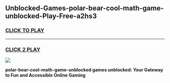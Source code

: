 
## Unblocked-Games-polar-bear-cool-math-game-unblocked-Play-Free-a2hs3
<h3>
<a href="https://premium76.site?title=polar-bear-cool-math-game-unblocked&ref=20A">CLICK TO PLAY</a></h3>
<hr>

<h3>
<a href="https://premium76.site?title=polar-bear-cool-math-game-unblocked&ref=20A">CLICK 2 PLAY</a>
  
</h3>

<a href="https://premium76.site?title=polar-bear-cool-math-game-unblocked&ref=20A"><img src="https://clearcache.store/games.png"></a>


**polar-bear-cool-math-game-unblocked games unblocked: Your Gateway to Fun and Accessible Online Gaming**
